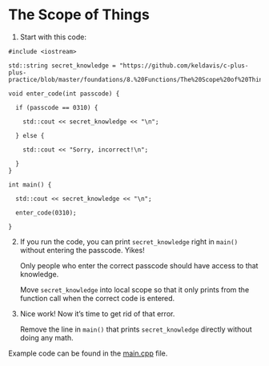 # The Scope of Things

1. Start with this code:

```
#include <iostream>

std::string secret_knowledge = "https://github.com/keldavis/c-plus-plus-practice/blob/master/foundations/8.%20Functions/The%20Scope%20of%20Things/onyourexcitingjourneylearningtocodeyouwillfindthis.gif";

void enter_code(int passcode) {
  
  if (passcode == 0310) {
    
    std::cout << secret_knowledge << "\n";
    
  } else {
    
    std::cout << "Sorry, incorrect!\n";
    
  }
}

int main() {
  
  std::cout << secret_knowledge << "\n";
  
  enter_code(0310);
  
}
```

2. If you run the code, you can print ```secret_knowledge``` right in ```main()``` without entering the passcode. Yikes!

	Only people who enter the correct passcode should have access to that knowledge.

	Move ```secret_knowledge``` into local scope so that it only prints from the function call when the correct code is entered.

3. Nice work! Now it’s time to get rid of that error.

	Remove the line in ```main()``` that prints ```secret_knowledge``` directly without doing any math.

Example code can be found in the [main.cpp](https://github.com/keldavis/c-plus-plus-practice/blob/master/foundations/8.%20Functions/The%20Scope%20of%20Things/main.cpp) file.